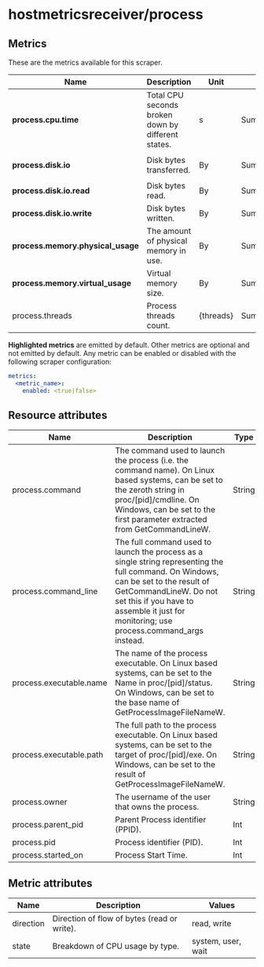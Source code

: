 [comment]: <> (Code generated by mdatagen. DO NOT EDIT.)

# hostmetricsreceiver/process

## Metrics

These are the metrics available for this scraper.

| Name | Description | Unit | Type | Attributes |
| ---- | ----------- | ---- | ---- | ---------- |
| **process.cpu.time** | Total CPU seconds broken down by different states. | s | Sum(Double) | <ul> <li>state</li> </ul> |
| **process.disk.io** | Disk bytes transferred. | By | Sum(Int) | <ul> <li>direction</li> </ul> |
| **process.disk.io.read** | Disk bytes read. | By | Sum(Int) | <ul> </ul> |
| **process.disk.io.write** | Disk bytes written. | By | Sum(Int) | <ul> </ul> |
| **process.memory.physical_usage** | The amount of physical memory in use. | By | Sum(Int) | <ul> </ul> |
| **process.memory.virtual_usage** | Virtual memory size. | By | Sum(Int) | <ul> </ul> |
| process.threads | Process threads count. | {threads} | Sum(Int) | <ul> </ul> |

**Highlighted metrics** are emitted by default. Other metrics are optional and not emitted by default.
Any metric can be enabled or disabled with the following scraper configuration:

```yaml
metrics:
  <metric_name>:
    enabled: <true|false>
```

## Resource attributes

| Name | Description | Type |
| ---- | ----------- | ---- |
| process.command | The command used to launch the process (i.e. the command name). On Linux based systems, can be set to the zeroth string in proc/[pid]/cmdline. On Windows, can be set to the first parameter extracted from GetCommandLineW. | String |
| process.command_line | The full command used to launch the process as a single string representing the full command. On Windows, can be set to the result of GetCommandLineW. Do not set this if you have to assemble it just for monitoring; use process.command_args instead. | String |
| process.executable.name | The name of the process executable. On Linux based systems, can be set to the Name in proc/[pid]/status. On Windows, can be set to the base name of GetProcessImageFileNameW. | String |
| process.executable.path | The full path to the process executable. On Linux based systems, can be set to the target of proc/[pid]/exe. On Windows, can be set to the result of GetProcessImageFileNameW. | String |
| process.owner | The username of the user that owns the process. | String |
| process.parent_pid | Parent Process identifier (PPID). | Int |
| process.pid | Process identifier (PID). | Int |
| process.started_on | Process Start Time. | Int |

## Metric attributes

| Name | Description | Values |
| ---- | ----------- | ------ |
| direction | Direction of flow of bytes (read or write). | read, write |
| state | Breakdown of CPU usage by type. | system, user, wait |
